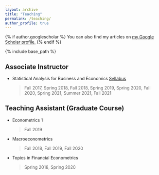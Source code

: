 ```yaml
---
layout: archive
title: "Teaching"
permalink: /teaching/
author_profile: true
---
```


{% if author.googlescholar %}
  You can also find my articles on <u><a href="{{author.googlescholar}}">my Google Scholar profile</a>.</u>
{% endif %}

{% include base_path %}


Associate Instructor 
----- 
* Statistical Analysis for Business and Economics  [Syllabus]() 
  > Fall 2017, Spring 2018, Fall 2018,
Spring 2019, Spring 2020, Fall 2020,
Spring 2021, Summer 2021, Fall 2021 


Teaching Assistant (Graduate Course)
-----
* Econometrics 1 
  > Fall 2019
* Macroeconometrics 
  > Fall 2018, Fall 2019, Fall 2020
* Topics in Financial Econometrics 
  > Spring 2018, Spring 2020
